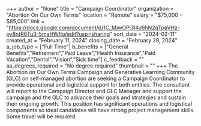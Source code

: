 +++
author = "None"
title = "Campaign Coordinator"
organization = "Abortion On Our Own Terms"
location = "Remote"
salary = "$75,000 - $85,000"
link = "https://docs.google.com/document/d/1C_MjwOPj3l4J6hN2qTpaVHz-py8ntR6Tu3-5maHWflg/edit?usp=sharing"
sort_date = "2024-02-11"
created_at = "February 11, 2024"
closing_date = "February 29, 2024"
a_job_type = ["Full Time"]
b_benefits = ["General Benefits","Retirement","Paid Leave","Health Insurance","Paid Vacation","Dental","Vision","Sick time"]
c_feedback = ""
aa_degrees_required = "No degree required"
thumbnail = ""
+++
The Abortion on Our Own Terms Campaign and Generative Learning Community (GLC) on self-managed abortion are seeking a Campaign Coordinator to provide operational and logistical support for both entities. The consultant will report to the Campaign Director and GLC Manager and support the campaign and the GLC to advance their goals and strategies and sustain their ongoing growth. This position has significant operations and logistical components so ideal candidates will have strong project management skills. Some travel will be required. 